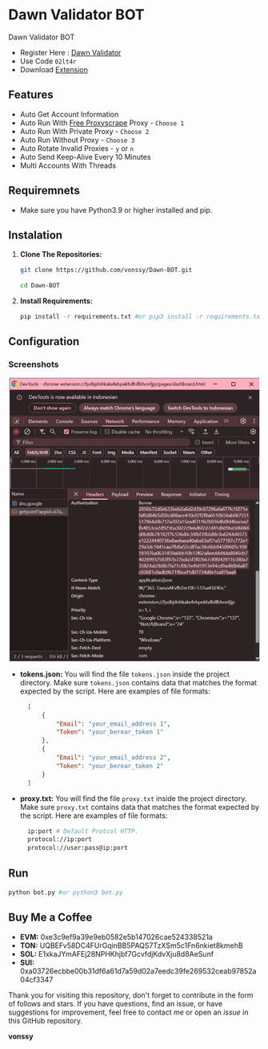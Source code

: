 # Dawn Validator BOT
Dawn Validator BOT

- Register Here : [Dawn Validator](https://dashboard.dawninternet.com/signup)
- Use Code `02lt4r`
- Download [Extension](https://chromewebstore.google.com/detail/dawn-validator-chrome-ext/fpdkjdnhkakefebpekbdhillbhonfjjp?hl=en)

## Features

  - Auto Get Account Information
  - Auto Run With [Free Proxyscrape](https://proxyscrape.com/free-proxy-list) Proxy - `Choose 1`
  - Auto Run With Private Proxy - `Choose 2`
  - Auto Run Without Proxy - `Choose 3`
  - Auto Rotate Invalid Proxies - `y` or `n`
  - Auto Send Keep-Alive Every 10 Minutes
  - Multi Accounts With Threads

## Requiremnets

- Make sure you have Python3.9 or higher installed and pip.

## Instalation

1. **Clone The Repositories:**
   ```bash
   git clone https://github.com/vonssy/Dawn-BOT.git
   ```
   ```bash
   cd Dawn-BOT
   ```

2. **Install Requirements:**
   ```bash
   pip install -r requirements.txt #or pip3 install -r requirements.txt
   ```

## Configuration

### Screenshots

<div style="text-align: center;">
  <img src="image.png" alt="Image" width="500"/>
</div>

- **tokens.json:** You will find the file `tokens.json` inside the project directory. Make sure `tokens.json` contains data that matches the format expected by the script. Here are examples of file formats:
  ```json
    [
        {
            "Email": "your_email_address 1",
            "Token": "your_berear_token 1"
        },
        {
            "Email": "your_email_address 2",
            "Token": "your_berear_token 2"
        }
    ]
  ```

- **proxy.txt:** You will find the file `proxy.txt` inside the project directory. Make sure `proxy.txt` contains data that matches the format expected by the script. Here are examples of file formats:
  ```bash
    ip:port # Default Protcol HTTP.
    protocol://ip:port
    protocol://user:pass@ip:port
  ```

## Run

```bash
python bot.py #or python3 bot.py
```

## Buy Me a Coffee

- **EVM:** 0xe3c9ef9a39e9eb0582e5b147026cae524338521a
- **TON:** UQBEFv58DC4FUrGqinBB5PAQS7TzXSm5c1Fn6nkiet8kmehB
- **SOL:** E1xkaJYmAFEj28NPHKhjbf7GcvfdjKdvXju8d8AeSunf
- **SUI:** 0xa03726ecbbe00b31df6a61d7a59d02a7eedc39fe269532ceab97852a04cf3347

Thank you for visiting this repository, don't forget to contribute in the form of follows and stars.
If you have questions, find an issue, or have suggestions for improvement, feel free to contact me or open an *issue* in this GitHub repository.

**vonssy**